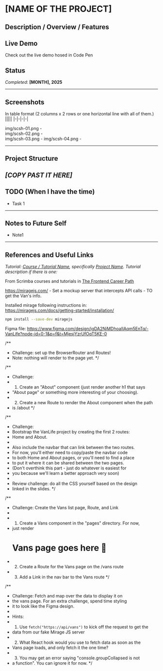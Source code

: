 

# [NAME OF THE PROJECT]


## Description / Overview / Features


## Live Demo

Check out the live demo []() hosed in Code Pen 

## Status

_Completed_: **[MONTH], 2025**
 
---

## Screenshots

In table format (2 columns x 2 rows or one horizontal line with all of them.)  
|||||
|-|-|-|-|

img/scsh-01.png  -  
img/scsh-02.png	 - 	
img/scsh-03.png  - 
img/scsh-04.png  - 
 
---
## Project Structure

_[COPY PAST IT HERE]_
---

## TODO (When I have the time)

- Task 1  

---

## Notes to Future Self

- Note1

---
## References and Useful Links

_Tutorial:  [Course / Tutorial Name](#), specifically [Project Name](#)._
_Tutorial description if there is one:_

From Scrimba courses and tutorials in [The Frontend Career Path](https://scrimba.com/fullstack-path-c0fullstack)

https://miragejs.com/ - Set a mockup server that intercepts API calls - TO get the Van's info.

Installed mirage following instructions in: https://miragejs.com/docs/getting-started/installation/ 

```bash
npm install --save-dev miragejs
```


Figma file: https://www.figma.com/design/igDA2NiMDhoaIIAqm5EnTq/-VanLife?node-id=0-1&p=f&t=MjesjYzrUfOqT5KE-0







/**
 * Challenge: set up the BrowserRouter and Routes!
 * Note: nothing will render to the page yet.
 */


/**
 * Challenge:
 * 1. Create an "About" component (just render another h1 that says
 *    "About page" or something more interesting of your choosing).
 * 2. Create a new Route to render the About component when the path
 *    is /about
 */





 /**
 * Challenge:
 * Bootstrap the VanLife project by creating the first 2 routes:
 * Home and About.
 * 
 * Also include the navbar that can link between the two routes.
 * For now, you'll either need to copy/paste the navbar code
 * to both Home and About pages, or you'll need to find a place
 * to put it where it can be shared between the two pages.
 * (Don't overthink this part - just do whatever is easiest for
 * you because we'll learn a better approach very soon)
 * 
 * Review challenge: do all the CSS yourself based on the design
 * linked in the slides.
 */

 


 /**
 * Challenge: Create the Vans list page, Route, and Link
 * 
 * 1. Create a Vans component in the "pages" directory. For now,
 *    just render <h1>Vans page goes here 🚐</h1>
 * 2. Create a Route for the Vans page on the /vans route
 * 3. Add a Link in the nav bar to the Vans route
 */



 /**
 * Challenge: Fetch and map over the data to display it on
 * the vans page. For an extra challenge, spend time styling
 * it to look like the Figma design.
 * 
 * Hints:
 * 1. Use `fetch("https://api/vans")` to kick off the request to get the
 *    data from our fake Mirage JS server
 * 2. What React hook would you use to fetch data as soon as the
 *    Vans page loads, and only fetch it the one time?
 * 3. You may get an error saying "console.groupCollapsed is not
 *    a function". You can ignore it for now.
 */


